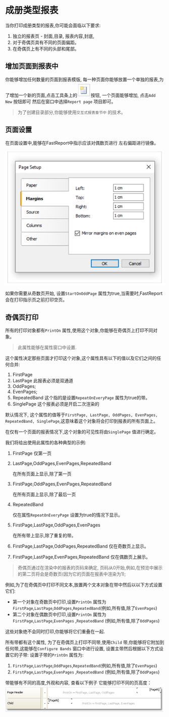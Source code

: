 # 成册类型报表

当你打印成册类型的报表,你可能会面临以下要求:

1. 独立的报表页 - 封面,目录, 报表内容,封底,
2. 对于奇偶页具有不同的页面偏距。
3. 在奇偶页上有不同的头部和尾部。

## 增加页面到报表中

你能够增加任何数量的页面到报表模版, 每一种页面你能够放置一个单独的报表,为了增加一个新的页面,点击工具条上的![img_54.png](img_54.png)按钮,
一个页面能够增加, 点击`Add New` 按钮即可 然后在窗口中选择`Report page` 项目即可。

> 为了创建目录部分,你能够使用`交互式报表章节中` 的技术。

## 页面设置

在页面设置中,能够在FastReport中指示应该对偶数页进行 左右偏距进行镜像。

![img_55.png](img_55.png)

如果你需要从奇数页开始, 设置`StartOnOddPage` 属性为true,当需要时,FastReport 会在打印指示页之前打印空页。

## 奇偶页打印

所有的打印对象都有`PrintOn` 属性,使用这个对象,你能够在奇偶页上打印不同对象。
> 此属性能够在属性窗口中设置.

这个属性决定那些页面才打印这个对象,这个属性具有以下的值以及它们之间的任何合并:
1. FirstPage
2. LastPage 此报表必须是双通道
3. OddPages;
4. EvenPages;
5. RepeatedBand  这个指的是设置`RepeatOnEveryPage` 属性为true的带。
6. SinglePage  这个报表必须是开启二次渲染的

默认情况下, 这个属性的值等于`FirstPage, LastPage, OddPages, EvenPages, RepeatedBand, SinglePage`,这意味着这个对象将会打印到报表的所有页面上。

在仅有一个页面的报表情况下,这个对象的可见性将由`SinglePage` 值进行确定。

我们将给出使用此属性的各种典型的示例:
1. FirstPage
    仅第一页
2. LastPage,OddPages,EvenPages,RepeatedBand

    在所有页面上显示,除了第一页
3. FirstPage,OddPages,EvenPages,RepeatedBand

    在所有页面上显示,除了最后一页
4. RepeatedBand

    仅在属性`RepeatOnEveryPage` 设置为true的情况下显示。
5. FirstPage,LastPage,OddPages,EvenPages

    在所有带上显示,除了重复的带。
6. FirstPage,LastPage,OddPages,RepeatedBand
    仅在奇数页上显示。
7. FirstPage,LastPage,EvenPages,RepeatedBand
    仅在偶数页上展示。

> 奇偶页通过在渲染中的报表的页码来确定, 页码从0开始,例如,在预览中展示的第二页将会是奇数页(因为它的页面在报表中渲染为1);

例如,为了在奇偶页中打印不同文本,放置两个文本对象在带中然后以以下方式设置它们:
- 第一个对象在奇数页中打印,设置`PrintOn` 属性为`FirstPage`,`LastPage`,`OddPages`,`RepeatedBand`(例如,所有值,除了`EvenPages`)
- 第二个对象在偶数页中打印,设置`PrintOn` 属性为`FirstPage`,`LastPage`,`EvenPages` ,`RepeatedBand` (例如,所有值,除了`OddPages`)

这些对象绝不会同时打印,你能够将它们重叠在一起.

所有带都有这个属性, 为了在奇偶页上打印不同带,使用`Child` 带,你能够将它附加到任何带,这能够在`Configure Bands` 窗口中进行设置, 设置主带然后根据以下方式设置它的子带:
设置子带的`PrintOn` 属性为:
1. `FirstPage`,`LastPage`,`OddPages`,`RepeatedBand`(例如,所有值,除了`EvenPages`)
2. `FirstPage`,`LastPage`,`EvenPages` ,`RepeatedBand` (例如,所有值,除了`OddPages`)


带能够有不同的高度,外观和内容, 查看以下例子 它能够打印不同的页高度：
![img_56.png](img_56.png)
